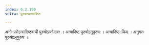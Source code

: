 ```yaml
---
index: 6.2.190
sutra: पुरुषश्चान्वादिष्टः

---
```

 अनोः परोऽन्वादिष्टवाची पुरुषोऽन्तोदात्तः । अन्वादिष्ट पुरुषोऽनुपुरुषः । अन्वादिष्टः किम् । अनुगतः पुरुषोऽनुपुरुषः ।